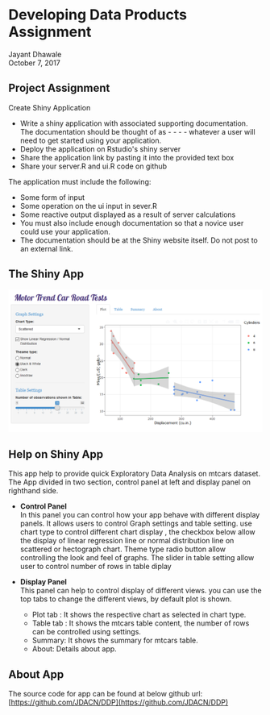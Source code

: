 # Developing Data Products Assignment
Jayant Dhawale  
October 7, 2017  



## Project Assignment

Create Shiny Application

- Write a shiny application with associated supporting documentation. The documentation should be thought of as - - - - whatever a user will need to get started using your application.
- Deploy the application on Rstudio's shiny server
- Share the application link by pasting it into the provided text box
- Share your server.R and ui.R code on github

The application must include the following:

- Some form of input 
- Some operation on the ui input in sever.R
- Some reactive output displayed as a result of server calculations
- You must also include enough documentation so that a novice user could use your application.
- The documentation should be at the Shiny website itself. Do not post to an external link.

## The Shiny App

![](help.png)

## Help on Shiny App

This app help to provide quick Exploratory Data Analysis on mtcars dataset.
The App divided in two section, control panel at left and display panel on righthand side.

-  <b> Control Panel </b> </br>
      In this panel you can control how your app behave with different display panels.
      It allows users to control Graph settings and table setting.
      use chart type to control different chart display , the checkbox below allow the display of linear regression line or normal distribution line on scattered or hectograph chart.
      Theme type radio button allow controlling the look and feel of graphs.
      The slider in table setting allow user to control number of rows in table diplay

      
-  <b> Display Panel </b> </br>
     This panel can help to control display of different views.
     you can use the top tabs to change the different views, by default plot is shown.
     * Plot tab : It shows the respective chart as selected in chart type.
     * Table tab : It shows the mtcars table content, the number of rows can be controlled using settings.
     * Summary: It shows the summary for mtcars table.
     * About: Details about app.

## About App

The source code for app can be found at below github url:
[https://github.com/JDACN/DDP](https://github.com/JDACN/DDP)
